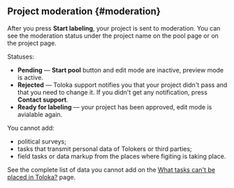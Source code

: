 ## Project moderation {#moderation}

After you press **Start labeling**, your project is sent to moderation. You can see the moderation status under the project name on the pool page or on the project page.

Statuses:

* **Pending** — **Start pool** button and edit mode are inactive, preview mode is active.
* **Rejected** — Toloka support notifies you that your project didn't pass and that you need to change it. If you didn't get any notification, press **Contact support**.
* **Ready for labeling** — your project has been approved, edit mode is avialable again.

You cannot add:

* political surveys;
* tasks that transmit personal data of Tolokers or third parties;
* field tasks or data markup from the places where figiting is taking place.

See the complete list of data you cannot add on the [What tasks can't be placed in Toloka?](https://toloka.ai/en/docs/guide/concepts/unwanted) page.